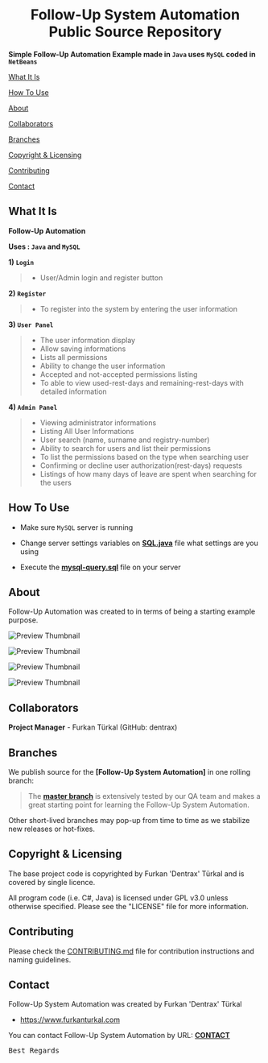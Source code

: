 <h1 align="center">Follow-Up System Automation Public Source Repository</h1>

**Simple Follow-Up Automation Example made in `Java` uses `MySQL` coded in `NetBeans`**

[What It Is](#what-it-is)

[How To Use](#how-to-use)

[About](#about)  

[Collaborators](#collaborators)  

[Branches](#branches) 

[Copyright & Licensing](#copyright--licensing)  

[Contributing](#contributing)  

[Contact](#contact)

## What It Is

**Follow-Up Automation**

**Uses : `Java` and `MySQL`**

**1) `Login`**

> * User/Admin login and register button

**2) `Register`**

> * To register into the system by entering the user information

**3) `User Panel`**

> * The user information display
> * Allow saving informations
> * Lists all permissions
> * Ability to change the user information
> * Accepted and not-accepted permissions listing
> * To able to view used-rest-days and remaining-rest-days with detailed information

**4) `Admin Panel`**

> * Viewing administrator informations
> * Listing All User Informations
> * User search (name, surname and registry-number)
> * Ability to search for users and list their permissions
> * To list the permissions based on the type when searching user
> * Confirming or decline user authorization(rest-days) requests
> * Listings of how many days of leave are spent when searching for the users

## How To Use

* Make sure `MySQL` server is running

* Change server settings variables on **[SQL.java](https://github.com/Dentrax/follow-up-system-automation/blob/master/src/izinTakipSistemi/SQL.java)** file what settings are you using

* Execute the **[mysql-query.sql](https://github.com/Dentrax/follow-up-system-automation/blob/master/mysql-query.sql)** file on your server

## About

Follow-Up Automation was created to in terms of being a starting example purpose.

![Preview Thumbnail](https://raw.githubusercontent.com/Dentrax/follow-up-system-automation/master/follow-up-system-automation/thumbnails/Login.png)

![Preview Thumbnail](https://raw.githubusercontent.com/Dentrax/follow-up-system-automation/master/follow-up-system-automation/thumbnails/Register.png)

![Preview Thumbnail](https://raw.githubusercontent.com/Dentrax/follow-up-system-automation/master/follow-up-system-automation/thumbnails/UserPanel.png)

![Preview Thumbnail](https://raw.githubusercontent.com/Dentrax/follow-up-system-automation/master/follow-up-system-automation/thumbnails/AdminPanel.png)

## Collaborators

**Project Manager** - Furkan Türkal (GitHub: dentrax)

## Branches

We publish source for the **[Follow-Up System Automation]** in one rolling branch:

> The **[master branch](https://github.com/dentrax/follow-up-system-automation/tree/master)** is extensively tested by our QA team and makes a great starting point for learning the Follow-Up System Automation.

Other short-lived branches may pop-up from time to time as we stabilize new releases or hot-fixes.

 ## Copyright & Licensing
 
The base project code is copyrighted by Furkan 'Dentrax' Türkal and is covered by single licence.

All program code (i.e. C#, Java) is licensed under GPL v3.0 unless otherwise specified. Please see the "LICENSE" file for more information.

## Contributing

Please check the [CONTRIBUTING.md](CONTRIBUTING.md) file for contribution instructions and naming guidelines.

## Contact

Follow-Up System Automation was created by Furkan 'Dentrax' Türkal

 * <https://www.furkanturkal.com>
 
You can contact Follow-Up System Automation by URL:
    **[CONTACT](https://github.com/dentrax)**

<kbd>Best Regards</kbd>
